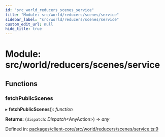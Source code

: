 ```yaml
---
id: "src_world_reducers_scenes_service"
title: "Module: src/world/reducers/scenes/service"
sidebar_label: "src/world/reducers/scenes/service"
custom_edit_url: null
hide_title: true
---
```


# Module: src/world/reducers/scenes/service

## Functions

### fetchPublicScenes

▸ **fetchPublicScenes**(): *function*

**Returns:** (`dispatch`: *Dispatch*<AnyAction\>) => *any*

Defined in: [packages/client-core/src/world/reducers/scenes/service.ts:9](https://github.com/xr3ngine/xr3ngine/blob/2d83606b6/packages/client-core/src/world/reducers/scenes/service.ts#L9)
